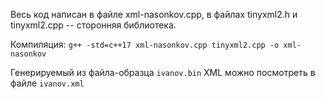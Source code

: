 Весь код написан в файле xml-nasonkov.cpp, в файлах tinyxml2.h и tinyxml2.cpp -- сторонняя библиотека.

Компиляция: `g++ -std=c++17 xml-nasonkov.cpp tinyxml2.cpp -o xml-nasonkov`

Генерируемый из файла-образца `ivanov.bin` XML можно посмотреть в файле `ivanov.xml`